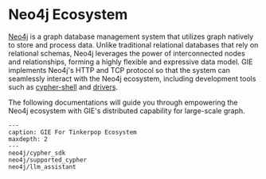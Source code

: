 # Neo4j Ecosystem

[Neo4j](https://neo4j.com/) is a graph database management system that utilizes graph natively to store and process data.
Unlike traditional relational databases that rely on relational schemas, Neo4j leverages the power of interconnected nodes and relationships,
forming a highly flexible and expressive data model. GIE implements Neo4j's HTTP and TCP protocol so that the system can
seamlessly interact with the Neo4j ecosystem, including development tools such as [cypher-shell](https://dist.neo4j.org/cypher-shell/cypher-shell-4.4.19.zip)
and [drivers](https://neo4j.com/developer/language-guides/).

The following documentations will guide you through empowering the Neo4j ecosystem
with GIE's distributed capability for large-scale graph.

```{toctree} arguments
---
caption: GIE For Tinkerpop Ecosystem
maxdepth: 2
---
neo4j/cypher_sdk
neo4j/supported_cypher
neo4j/llm_assistant
```
